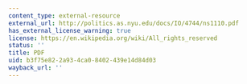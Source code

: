 ```yaml
---
content_type: external-resource
external_url: http://politics.as.nyu.edu/docs/IO/4744/ns1110.pdf
has_external_license_warning: true
license: https://en.wikipedia.org/wiki/All_rights_reserved
status: ''
title: PDF
uid: b3f75e82-2a93-4ca0-8402-439e14d84d03
wayback_url: ''
---
```

